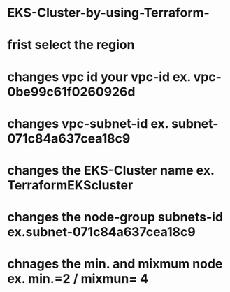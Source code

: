 # EKS-Cluster-by-using-Terraform-
# frist select the region 
# changes vpc id your vpc-id ex. vpc-0be99c61f0260926d
# changes vpc-subnet-id ex. subnet-071c84a637cea18c9
# changes the EKS-Cluster name ex. TerraformEKScluster
# changes the node-group subnets-id ex.subnet-071c84a637cea18c9
# chnages the min. and mixmum node ex. min.=2 / mixmun= 4
